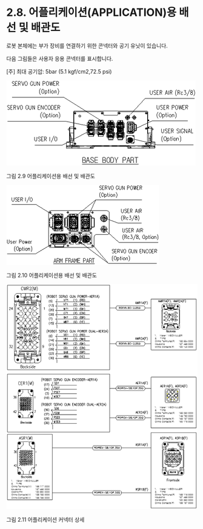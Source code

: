 ﻿# 2.8. 어플리케이션(APPLICATION)용 배선 및 배관도


로봇 본체에는 부가 장비를 연결하기 위한 콘넥터와 공기 유닛이 있습니다.

다음 그림들은 사용자 응용 콘넥터를 표시합니다.


[주] 최대 공기압: 5bar (5.1 kgf/cm2,72.5 psi)

![](../_assets/그림_2.9_어플리케이션용_배선_및_배관도.png)

그림 2.9 어플리케이션용 배선 및 배관도

![](../_assets/그림_2.10_어플리케이션용_배선_및_배관도.png)

그림 2.10 어플리케이션용 배선 및 배관도

![](../_assets/그림_2.11_어플리케이션_커넥터_상세.png)

그림 2.11 어플리케이션 커넥터 상세